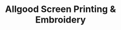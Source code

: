 ---
title: "Allgood Screen Printing & Embroidery"
url: /thomasville/allgood-screen-printing-and-embroidery/
shop: copyshop
---